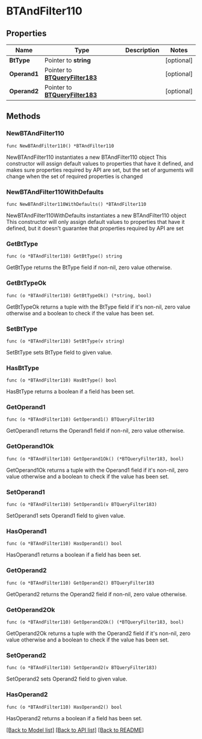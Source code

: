 # BTAndFilter110

## Properties

Name | Type | Description | Notes
------------ | ------------- | ------------- | -------------
**BtType** | Pointer to **string** |  | [optional] 
**Operand1** | Pointer to [**BTQueryFilter183**](BTQueryFilter183.md) |  | [optional] 
**Operand2** | Pointer to [**BTQueryFilter183**](BTQueryFilter183.md) |  | [optional] 

## Methods

### NewBTAndFilter110

`func NewBTAndFilter110() *BTAndFilter110`

NewBTAndFilter110 instantiates a new BTAndFilter110 object
This constructor will assign default values to properties that have it defined,
and makes sure properties required by API are set, but the set of arguments
will change when the set of required properties is changed

### NewBTAndFilter110WithDefaults

`func NewBTAndFilter110WithDefaults() *BTAndFilter110`

NewBTAndFilter110WithDefaults instantiates a new BTAndFilter110 object
This constructor will only assign default values to properties that have it defined,
but it doesn't guarantee that properties required by API are set

### GetBtType

`func (o *BTAndFilter110) GetBtType() string`

GetBtType returns the BtType field if non-nil, zero value otherwise.

### GetBtTypeOk

`func (o *BTAndFilter110) GetBtTypeOk() (*string, bool)`

GetBtTypeOk returns a tuple with the BtType field if it's non-nil, zero value otherwise
and a boolean to check if the value has been set.

### SetBtType

`func (o *BTAndFilter110) SetBtType(v string)`

SetBtType sets BtType field to given value.

### HasBtType

`func (o *BTAndFilter110) HasBtType() bool`

HasBtType returns a boolean if a field has been set.

### GetOperand1

`func (o *BTAndFilter110) GetOperand1() BTQueryFilter183`

GetOperand1 returns the Operand1 field if non-nil, zero value otherwise.

### GetOperand1Ok

`func (o *BTAndFilter110) GetOperand1Ok() (*BTQueryFilter183, bool)`

GetOperand1Ok returns a tuple with the Operand1 field if it's non-nil, zero value otherwise
and a boolean to check if the value has been set.

### SetOperand1

`func (o *BTAndFilter110) SetOperand1(v BTQueryFilter183)`

SetOperand1 sets Operand1 field to given value.

### HasOperand1

`func (o *BTAndFilter110) HasOperand1() bool`

HasOperand1 returns a boolean if a field has been set.

### GetOperand2

`func (o *BTAndFilter110) GetOperand2() BTQueryFilter183`

GetOperand2 returns the Operand2 field if non-nil, zero value otherwise.

### GetOperand2Ok

`func (o *BTAndFilter110) GetOperand2Ok() (*BTQueryFilter183, bool)`

GetOperand2Ok returns a tuple with the Operand2 field if it's non-nil, zero value otherwise
and a boolean to check if the value has been set.

### SetOperand2

`func (o *BTAndFilter110) SetOperand2(v BTQueryFilter183)`

SetOperand2 sets Operand2 field to given value.

### HasOperand2

`func (o *BTAndFilter110) HasOperand2() bool`

HasOperand2 returns a boolean if a field has been set.


[[Back to Model list]](../README.md#documentation-for-models) [[Back to API list]](../README.md#documentation-for-api-endpoints) [[Back to README]](../README.md)


